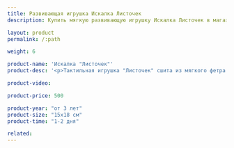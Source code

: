 ```yaml
---
title: Развивающая игрушка Искалка Листочек
description: Купить мягкую развивающую игрушку Искалка Листочек в магазине KiddyTrick

layout: product
permalink: /:path

weight: 6

product-name: 'Искалка "Листочек"'
product-desc: '<p>Тактильная игрушка "Листочек" сшита из мягкого фетра с наполнителем для игрушек. Гранулы и спрятанные в них пуговки и бусины помогут ребенку в развитии мелкой моторики. Фетровая ягодка крепиться к листочку шнуром. Веселая форма и яркий цвет порадуют ребенка, а сама игра станет отличным вариантом занять ребенка в путешествии.</p>'

product-video:

product-price: 500

product-year: "от 3 лет"
product-size: "15х18 см"
product-time: "1-2 дня"

related:
---
```

	